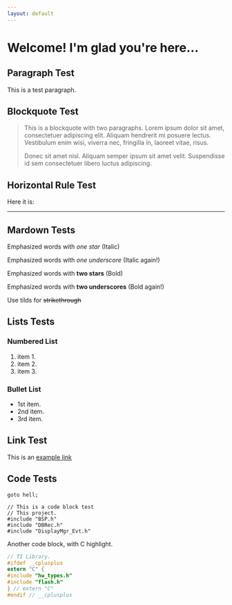 ```yaml
---
layout: default
---
```


# Welcome! I'm glad you're here...

## Paragraph Test
This is a test paragraph.

## Blockquote Test
> This is a blockquote with two paragraphs. Lorem ipsum dolor sit amet,
> consectetuer adipiscing elit. Aliquam hendrerit mi posuere lectus.
> Vestibulum enim wisi, viverra nec, fringilla in, laoreet vitae, risus.
> 
> Donec sit amet nisl. Aliquam semper ipsum sit amet velit. Suspendisse
> id sem consectetuer libero luctus adipiscing.

## Horizontal Rule Test
Here it is:

* * *

## Mardown Tests
Emphasized words with *one star* (Italic)

Emphasized words with _one underscore_ (Italic again!)

Emphasized words with **two stars** (Bold)

Emphasized words with __two underscores__ (Bold again!)

Use tilds for ~~strikethrough~~

## Lists Tests

### Numbered List
1. item 1.
2. item 2.
3. item 3.

### Bullet List
* 1st item.
* 2nd item.
* 3rd item.

## Link Test
This is an [example link](http://google.com/)

## Code Tests
`goto hell;`

    // This is a code block test
    // This project.
    #include "BSP.h"
    #include "DBRec.h"
    #include "DisplayMgr_Evt.h"

Another code block, with C highlight.
```C
// TI Library.
#ifdef __cplusplus
extern "C" {
#include "hw_types.h"
#include "flash.h"
} // extern "C"
#endif // __cplusplus
```

